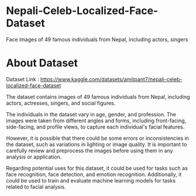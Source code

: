 # Nepali-Celeb-Localized-Face-Dataset
Face images of 49 famous individuals from Nepal, including actors, singers

# About Dataset

Dataset Link : https://www.kaggle.com/datasets/amitpant7/nepali-celeb-localized-face-dataset

The dataset contains images of 49 famous individuals from Nepal, including actors, actresses, singers, and social figures.

The individuals in the dataset vary in age, gender, and profession. The images were taken from different angles and forms, including front-facing, side-facing, and profile views, to capture each individual's facial features.

However, it is possible that there could be some errors or inconsistencies in the dataset, such as variations in lighting or image quality. It is important to carefully review and preprocess the images before using them in any analysis or application.

Regarding potential uses for this dataset, it could be used for tasks such as face recognition, face detection, and emotion recognition. Additionally, it could be used to train and evaluate machine learning models for tasks related to facial analysis.
